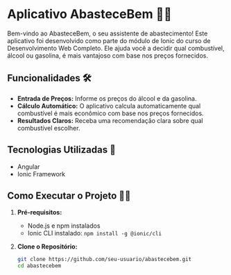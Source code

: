 # Aplicativo AbasteceBem 🚗⛽

Bem-vindo ao AbasteceBem, o seu assistente de abastecimento! Este aplicativo foi desenvolvido como parte do módulo de Ionic do curso de Desenvolvimento Web Completo. Ele ajuda você a decidir qual combustível, álcool ou gasolina, é mais vantajoso com base nos preços fornecidos.

## Funcionalidades 🛠️

- **Entrada de Preços:** Informe os preços do álcool e da gasolina.
- **Cálculo Automático:** O aplicativo calcula automaticamente qual combustível é mais econômico com base nos preços fornecidos.
- **Resultados Claros:** Receba uma recomendação clara sobre qual combustível escolher.

## Tecnologias Utilizadas 🚀

- Angular
- Ionic Framework

## Como Executar o Projeto 🏃‍♂️

1. **Pré-requisitos:**
   - Node.js e npm instalados
   - Ionic CLI instalado: `npm install -g @ionic/cli`

2. **Clone o Repositório:**
   ```bash
   git clone https://github.com/seu-usuario/abastecebem.git
   cd abastecebem
